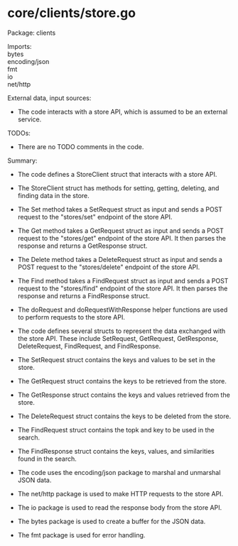 # core/clients/store.go  
Package: clients  
  
Imports:  
bytes  
encoding/json  
fmt  
io  
net/http  
  
External data, input sources:  
- The code interacts with a store API, which is assumed to be an external service.  
  
TODOs:  
- There are no TODO comments in the code.  
  
Summary:  
- The code defines a StoreClient struct that interacts with a store API.  
- The StoreClient struct has methods for setting, getting, deleting, and finding data in the store.  
- The Set method takes a SetRequest struct as input and sends a POST request to the "stores/set" endpoint of the store API.  
- The Get method takes a GetRequest struct as input and sends a POST request to the "stores/get" endpoint of the store API. It then parses the response and returns a GetResponse struct.  
- The Delete method takes a DeleteRequest struct as input and sends a POST request to the "stores/delete" endpoint of the store API.  
- The Find method takes a FindRequest struct as input and sends a POST request to the "stores/find" endpoint of the store API. It then parses the response and returns a FindResponse struct.  
- The doRequest and doRequestWithResponse helper functions are used to perform requests to the store API.  
  
- The code defines several structs to represent the data exchanged with the store API. These include SetRequest, GetRequest, GetResponse, DeleteRequest, FindRequest, and FindResponse.  
- The SetRequest struct contains the keys and values to be set in the store.  
- The GetRequest struct contains the keys to be retrieved from the store.  
- The GetResponse struct contains the keys and values retrieved from the store.  
- The DeleteRequest struct contains the keys to be deleted from the store.  
- The FindRequest struct contains the topk and key to be used in the search.  
- The FindResponse struct contains the keys, values, and similarities found in the search.  
  
- The code uses the encoding/json package to marshal and unmarshal JSON data.  
- The net/http package is used to make HTTP requests to the store API.  
- The io package is used to read the response body from the store API.  
- The bytes package is used to create a buffer for the JSON data.  
- The fmt package is used for error handling.  
  
